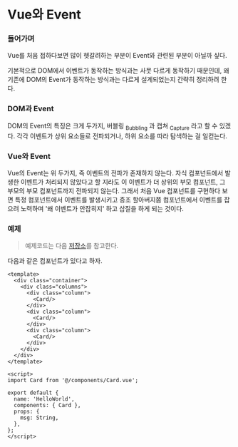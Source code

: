 # Vue와 Event

### 들어가며
Vue를 처음 접하다보면 많이 헷갈려하는 부분이 Event와 관련된 부분이 아닐까 싶다.

기본적으로 DOM에서 이벤트가 동작하는 방식과는 사뭇 다르게 동작하기 때문인데, 왜 기존에 DOM의 Event가 동작하는 방식과는 다르게 설계되었는지 간략히 정리하려 한다.

### DOM과 Event
DOM의 Event의 특징은 크게 두가지, 버블링 <sub>Bubbling</sub> 과 캡쳐 <sub>Capture</sub> 라고 할 수 있겠다. 각각 이벤트가 상위 요소들로 전파되거나, 하위 요소를 따라 탐색하는 걸 일컫는다.

### Vue와 Event
Vue의 Event는 위 두가지, 즉 이벤트의 전파가 존재하지 않는다. 자식 컴포넌트에서 발생한 이벤트가 처리되지 않았다고 할 지라도 이 이벤트가 더 상위의 부모 컴포넌트, 그 부모의 부모 컴포넌트까지 전파되지 않는다. 그래서 처음 Vue 컴포넌트를 구현하다 보면 특정 컴포넌트에서 이벤트를 발생시키고 증조 할아버지쯤 컴포넌트에서 이벤트를 잡으려 노력하며 '왜 이벤트가 안잡히지' 하고 삽질을 하게 되는 것이다.

### 예제
> 예제코드는 다음 [저장소](https://github.com/genie-youn/til-vue-event)를 참고한다.

다음과 같은 컴포넌트가 있다고 하자.

```vue
<template>
  <div class="container">
    <div class="columns">
      <div class="column">
        <Card/>
      </div>
      <div class="column">
        <Card/>
      </div>
      <div class="column">
        <Card/>
      </div>
    </div>
  </div>
</template>

<script>
import Card from '@/components/Card.vue';

export default {
  name: 'HelloWorld',
  components: { Card },
  props: {
    msg: String,
  },
};
</script>
```
